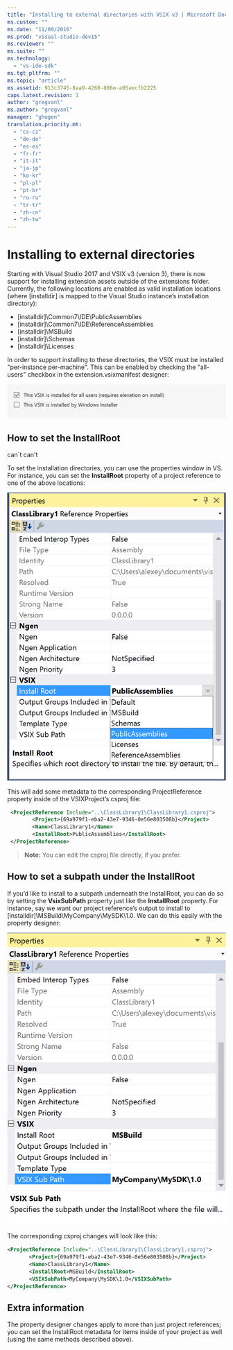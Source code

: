 ```yaml
---
title: "Installing to external directories with VSIX v3 | Microsoft Docs"
ms.custom: ""
ms.date: "11/09/2016"
ms.prod: "visual-studio-dev15"
ms.reviewer: ""
ms.suite: ""
ms.technology: 
  - "vs-ide-sdk"
ms.tgt_pltfrm: ""
ms.topic: "article"
ms.assetid: 913c3745-8aa9-4260-886e-a05aecfb2225
caps.latest.revision: 1
author: "gregvanl"
ms.author: "gregvanl"
manager: "ghogen"
translation.priority.mt: 
  - "cs-cz"
  - "de-de"
  - "es-es"
  - "fr-fr"
  - "it-it"
  - "ja-jp"
  - "ko-kr"
  - "pl-pl"
  - "pt-br"
  - "ru-ru"
  - "tr-tr"
  - "zh-cn"
  - "zh-tw"
---
```

# Installing to external directories

Starting with Visual Studio 2017 and VSIX v3 (version 3), there is now support for installing extension assets outside of the extensions folder. Currently, the following locations are enabled as valid installation locations (where [installdir] is mapped to the Visual Studio instance’s installation directory):

* [installdir]\Common7\IDE\PublicAssemblies
* [installdir]\Common7\IDE\ReferenceAssemblies
* [installdir]\MSBuild
* [installdir]\Schemas
* [installdir]\Licenses

In order to support installing to these directories, the VSIX must be installed "per-instance per-machine". This can be enabled by checking the "all-users" checkbox in the extension.vsixmanifest designer:

![check all users](media/check-all-users.png)

## How to set the InstallRoot

can`t can't 

To set the installation directories, you can use the properties window in VS. For instance, you can set the **InstallRoot** property of a project reference to one of the above locations:

![install root properties](media/install-root-properties.png)

This will add some metadata to the corresponding ProjectReference property inside of the VSIXProject’s csproj file:

```xml
 <ProjectReference Include="..\ClassLibrary1\ClassLibrary1.csproj">
        <Project>{69a979f1-eba2-43e7-9346-0e56e803508b}</Project>
        <Name>ClassLibrary1</Name>
        <InstallRoot>PublicAssemblies</InstallRoot>
 </ProjectReference>
```

>**Note:** You can edit the csproj file directly, if you prefer.

## How to set a subpath under the InstallRoot

If you’d like to install to a subpath underneath the InstallRoot, you can do so by setting the **VsixSubPath** property just like the **InstallRoot** property. For instance, say we want our project reference’s output to install to [installdir]\MSBuild\MyCompany\MySDK\1.0. We can do this easily with the property designer:

![set subpath](media/set-subpath.png)

The corresponding csproj changes will look like this:

```xml
<ProjectReference Include="..\ClassLibrary1\ClassLibrary1.csproj">
       <Project>{69a979f1-eba2-43e7-9346-0e56e803508b}</Project>
       <Name>ClassLibrary1</Name>
       <InstallRoot>MSBuild</InstallRoot>
       <VSIXSubPath>MyCompany\MySDK\1.0</VSIXSubPath>
</ProjectReference>
```

## Extra information

The property designer changes apply to more than just project references; you can set the InstallRoot metadata for items inside of your project as well (using the same methods described above).